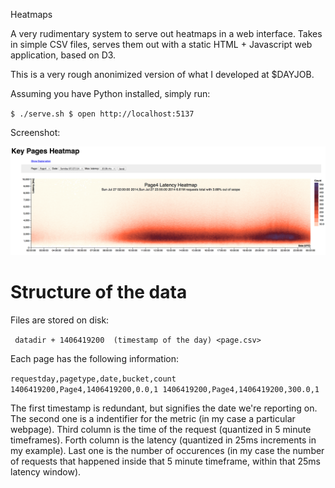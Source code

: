 Heatmaps

A very rudimentary system to serve out heatmaps in a web interface. Takes in simple CSV files, serves them out with a static HTML + Javascript web application, based on D3.

This is a very rough anonimized version of what I developed at $DAYJOB.

Assuming you have Python installed, simply run:

`$ ./serve.sh
$ open http://localhost:5137`

Screenshot:

![Screenshot](https://raw.githubusercontent.com/ojilles/heatmaps/master/screenshot.png)

Structure of the data
=====================

Files are stored on disk:

` datadir
	+ 1406419200  (timestamp of the day)
		<page.csv>`

Each page has the following information:

`requestday,pagetype,date,bucket,count
1406419200,Page4,1406419200,0.0,1
1406419200,Page4,1406419200,300.0,1`

The first timestamp is redundant, but signifies the date we're reporting on. The second one is a indentifier for the metric (in my case a particular webpage). Third column is the time of the request (quantized in 5 minute timeframes). Forth column is the latency (quantized in 25ms increments in my example). Last one is the number of occurences (in my case the number of requests that happened inside that 5 minute timeframe, within that 25ms latency window).
